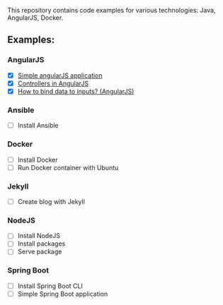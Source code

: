 This repository contains code examples for various technologies: Java, AngularJS, Docker.

## Examples:

### AngularJS
- [x] [Simple angularJS application](angularjs/simple-angular-js-application)
- [x] [Controllers in AngularJS](angularjs/controllers)
- [x] [How to bind data to inputs? (AngularJS)](angularjs/bind-data-to-inputs)

### Ansible
- [ ] Install Ansible

### Docker
- [ ] Install Docker
- [ ] Run Docker container with Ubuntu

### Jekyll
- [ ] Create blog with Jekyll

### NodeJS
- [ ] Install NodeJS
- [ ] Install packages
- [ ] Serve package

### Spring Boot
- [ ] Install Spring Boot CLI
- [ ] Simple Spring Boot application